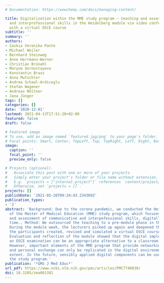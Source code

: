 ```yaml
---
# Documentation: https://wowchemy.com/docs/managing-content/

title: Digitalization within the MME study program – teaching and assessment of communicative
  and interprofessional skills in the Heidelberg module via video conference together
  with a virtual OSCE course
subtitle: ''
summary: ''
authors:
- Saskia Veronika Pante
- Michael Weiler
- Bernhard Steinweg
- Anne Herrmann-Werner
- Christian Brünahl
- Maryna Gornostayeva
- Konstantin Brass
- Anna Mutschler
- Andrea Schaal-Ardicoglu
- Stefan Wagener
- Andreas Möltner
- Jana Jünger
tags: []
categories: []
date: '2020-12-01'
lastmod: 2021-04-13T17:51:20+02:00
featured: false
draft: false

# Featured image
# To use, add an image named `featured.jpg/png` to your page's folder.
# Focal points: Smart, Center, TopLeft, Top, TopRight, Left, Right, BottomLeft, Bottom, BottomRight.
image:
  caption: ''
  focal_point: ''
  preview_only: false

# Projects (optional).
#   Associate this post with one or more of your projects.
#   Simply enter your project's folder or file name without extension.
#   E.g. `projects = ["internal-project"]` references `content/project/deep-learning/index.md`.
#   Otherwise, set `projects = []`.
projects: []
publishDate: '2021-05-26T09:24:43.234369Z'
publication_types:
- '2'
abstract: 'Background: Due to the corona pandemic, we conducted the Heidelberg module
  of the Master of Medical Education (MME) study program, which focuses on teaching
  and assessment of communicative and interpofessional skills, digitally for the first
  time., Method: We outsourced the teaching to a pre-module phase in the weeks upfront.
  During the module week, the lecturers picked up again and deepened the topics and
  the participants created, revised and simulated a virtual OSCE course. , Results/Conclusion:
  Evaluation and reflection of the module showed that the digital implementation including
  an OSCE examination can be an appropriate alternative to a classroom-based training.
  However, important elements of the MME program that provide networking possibilities
  and personal exchange can only be replicated in the digital environment to a limited
  extent. In the future, sensibly applied digital components can be used to enrich
  the study program.'
publication: '*GMS J Med Educ*'
url_pdf: https://www.ncbi.nlm.nih.gov/pmc/articles/PMC7740030/
doi: 10.3205/zma001381
---
```

